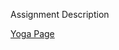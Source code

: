 Assignment Description

[Yoga Page](https://docs.google.com/document/d/1rBBNQ3h8pPihBsgWrYiy0eHs2qD09iJ18HGQkg_G3FY/edit?usp=sharing)